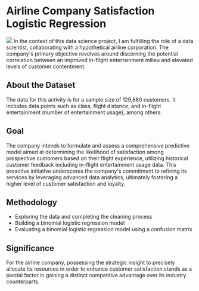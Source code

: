 # Airline Company Satisfaction Logistic Regression
![](https://cdn.turkishairlines.com/m/2b3f622a70ef0f61/original/Child-passenger-sharing-his-meal-with-the-female-passenger-behind-him-in-the-THY-Economy-Class-cabin.jpg)
In the context of this data science project, I am fulfilling the role of a data scientist, collaborating with a hypothetical airline corporation. The company's primary objective revolves around discerning the potential correlation between an improved in-flight entertainment milieu and elevated levels of customer contentment. 
## About the Dataset
The data for this activity is for a sample size of 129,880 customers. It includes data points such as class, flight distance, and in-flight entertainment (number of entertainment usage), among others. 
## Goal
The company intends to formulate and assess a comprehensive predictive model aimed at determining the likelihood of satisfaction among prospective customers based on their flight experience, utilizing historical customer feedback including in-flight entertainment usage data. This proactive initiative underscores the company's commitment to refining its services by leveraging advanced data analytics, ultimately fostering a higher level of customer satisfaction and loyalty.
## Methodology
- Exploring the data and completing the cleaning process
- Building a binomial logistic regression model
- Evaluating a binomial logistic regression model using a confusion matrix
## Significance
For the airline company, possessing the strategic insight to precisely allocate its resources in order to enhance customer satisfaction stands as a pivotal factor in gaining a distinct competitive advantage over its industry counterparts.
